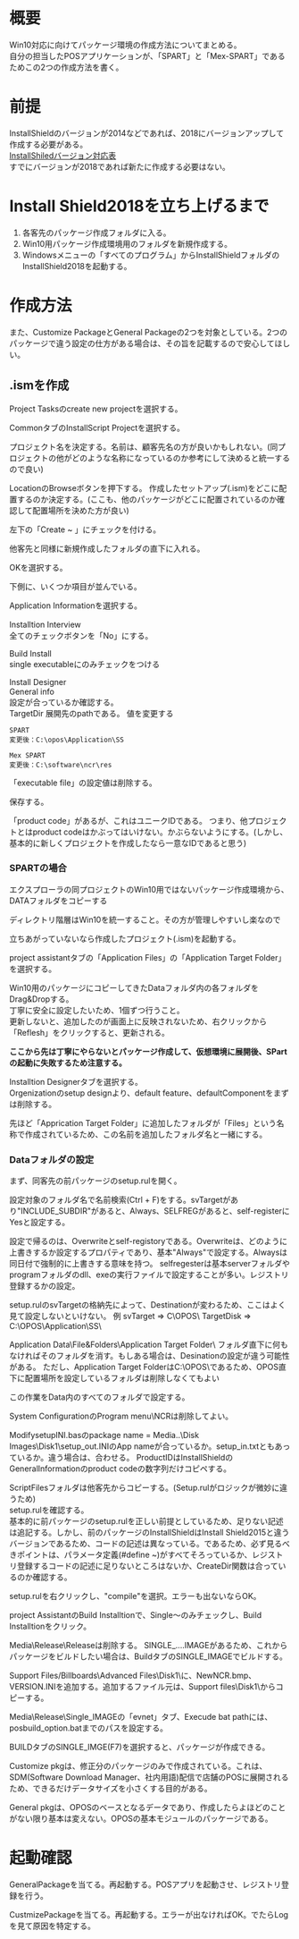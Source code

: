 # 概要
Win10対応に向けてパッケージ環境の作成方法についてまとめる。  
自分の担当したPOSアプリケーションが、「SPART」と「Mex-SPART」であるためこの2つの作成方法を書く。

# 前提
InstallShieldのバージョンが2014などであれば、2018にバージョンアップして作成する必要がある。   
[InstallShiledバージョン対応表](https://github.com/kk185251/knowledge/files/9260000/pdf_is_pro_info_flexera_installshield0001_02.pdf)  
すでにバージョンが2018であれば新たに作成する必要はない。

# Install Shield2018を立ち上げるまで
1. 各客先のパッケージ作成フォルダに入る。
2. Win10用パッケージ作成環境用のフォルダを新規作成する。
3. Windowsメニューの「すべてのプログラム」からInstallShieldフォルダのInstallShield2018を起動する。

# 作成方法
また、Customize PackageとGeneral Packageの2つを対象としている。2つのパッケージで違う設定の仕方がある場合は、その旨を記載するので安心してほしい。
## .ismを作成

Project Tasksのcreate new projectを選択する。

CommonタブのInstallScript Projectを選択する。

プロジェクト名を決定する。名前は、顧客先名の方が良いかもしれない。(同プロジェクトの他がどのような名称になっているのか参考にして決めると統一するので良い)

LocationのBrowseボタンを押下する。
作成したセットアップ(.ism)をどこに配置するのか決定する。(ここも、他のパッケージがどこに配置されているのか確認して配置場所を決めた方が良い)

左下の「Create ~ 」にチェックを付ける。

他客先と同様に新規作成したフォルダの直下に入れる。

OKを選択する。

下側に、いくつか項目が並んでいる。

Application Informationを選択する。

Installtion Interview　  
全てのチェックボタンを「No」にする。

Build Install  
single executableにのみチェックをつける

Install Designer  
General info  
設定が合っているか確認する。  
TargetDir 展開先のpathである。
値を変更する
```
SPART
変更後：C:\opos\Application\SS

Mex SPART
変更後：C:\software\ncr\res
```
「executable file」の設定値は削除する。

保存する。

「product code」があるが、これはユニークIDである。
つまり、他プロジェクトとはproduct codeはかぶってはいけない。かぶらないようにする。(しかし、基本的に新しくプロジェクトを作成したなら一意なIDであると思う)

### SPARTの場合
エクスプローラの同プロジェクトのWin10用ではないパッケージ作成環境から、DATAフォルダをコピーする  

ディレクトリ階層はWin10を統一すること。その方が管理しやすいし楽なので

立ちあがっていないなら作成したプロジェクト(.ism)を起動する。

project assistantタブの「Application Files」の「Application Target Folder」を選択する。

Win10用のパッケージにコピーしてきたDataフォルダ内の各フォルダをDrag&Dropする。  
丁寧に安全に設定したいため、1個ずつ行うこと。  
更新しないと、追加したのが画面上に反映されないため、右クリックから「Reflesh」をクリックすると、更新される。

**ここから先は丁寧にやらないとパッケージ作成して、仮想環境に展開後、SPartの起動に失敗するため注意する。**  

Installtion Designerタブを選択する。  
Orgenizationのsetup designより、default feature、defaultComponentをまずは削除する。

先ほど「Apprication Target Folder」に追加したフォルダが「Files」という名称で作成されているため、この名前を追加したフォルダ名と一緒にする。

### Dataフォルダの設定
まず、同客先の前パッケージのsetup.rulを開く。

設定対象のフォルダ名で名前検索(Ctrl + F)をする。svTargetがあり"INCLUDE_SUBDIR"があると、Always、SELFREGがあると、self-registerにYesと設定する。

設定で帰るのは、Overwriteとself-registoryである。Overwriteは、どのように上書きするか設定するプロパティであり、基本"Always"で設定する。Alwaysは同日付で強制的に上書きする意味を持つ。
selfregesterは基本serverフォルダやprogramフォルダのdll、exeの実行ファイルで設定することが多い。レジストリ登録するかの設定。

setup.rulのsvTargetの格納先によって、Destinationが変わるため、ここはよく見て設定しないといけない。
例
svTarget => C\\OPOS\\
TargetDisk => C:\\OPOS\\Application\\SS\\

Application Data\\File&Folders\\Application Target Folder\\
フォルダ直下に何もなければそのフォルダを消す。もしある場合は、Desinationの設定が違う可能性がある。
ただし、Application Target FolderはC:\\OPOS\\であるため、OPOS直下に配置場所を設定しているフォルダは削除しなくてもよい

この作業をData内のすべてのフォルダで設定する。

System ConfigurationのProgram menu\\NCRは削除してよい。

ModifysetupINI.basのpackage name = Media..\\Disk Images\\Disk1\\setup_out.INIのApp nameが合っているか。setup_in.txtともあっているか。違う場合は、合わせる。
ProductIDはInstallShieldのGeneralInformationのproduct codeの数字列だけコピペする。

ScriptFilesフォルダは他客先からコピーする。(Setup.rulがロジックが微妙に違うため)  
setup.rulを確認する。  
基本的に前パッケージのsetup.rulを正しい前提としているため、足りない記述は追記する。しかし、前のパッケージのInstallShieldはInstall Shield2015と違うバージョンであるため、コードの記述は異なっている。であるため、必ず見るべきポイントは、パラメータ定義(#define ~)がすべてそろっているか、レジストリ登録するコードの記述に足りないところはないか、CreateDir関数は合っているのか確認する。

setup.rulを右クリックし、"compile"を選択。エラーも出ないならOK。

project AssistantのBuild Installtionで、Single～のみチェックし、Build Installtionをクリック。

Media\\Release\\Releaseは削除する。
SINGLE\_....IMAGEがあるため、これからパッケージをビルドしたい場合は、BuildタブのSINGLE_IMAGEでビルドする。

Support Files/Billboards\\Advanced Files\\Disk1\\に、NewNCR.bmp、VERSION.INIを追加する。追加するファイル元は、Support files\\Disk1\\からコピーする。

Media\\Release\\Single_IMAGEの「evnet」タブ、Execude bat pathには、posbuild_option.batまでのパスを設定する。

BUILDタブのSINGLE_IMGE(F7)を選択すると、パッケージが作成できる。

Customize pkgは、修正分のパッケージのみで作成されている。これは、SDM(Software Download Manager、社内用語)配信で店舗のPOSに展開されるため、できるだけデータサイズを小さくする目的がある。

General pkgは、OPOSのベースとなるデータであり、作成したらよほどのことがない限り基本は変えない。OPOSの基本モジュールのパッケージである。

# 起動確認

GeneralPackageを当てる。再起動する。POSアプリを起動させ、レジストリ登録を行う。

CustmizePackageを当てる。再起動する。エラーが出なければOK。でたらLogを見て原因を特定する。
